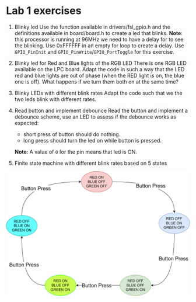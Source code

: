 # Lab 1 exercises

1. Blinky led
Use the function available in drivers/fsl_gpio.h and the definitions available in board/board.h to create a led that blinks.
**Note**: this processor is running at 96MHz we need to have a delay for to see the blinking. Use 0xFFFFFF in an empty for loop to create a delay.
Use `GPIO_PinInit` and `GPIO_PinWrite`/`GPIO_PortToggle` for this exercise.

2. Blinky led for Red and Blue lights of the RGB LED
There is one RGB LED available on the LPC board. Adapt the code in such a way that the LED red and blue lights are out of phase (when the RED light is on, the blue one is off). What happens if we turn them both on at the same time?

3. Blinky LEDs with different blink rates
Adapt the code such that we the two leds blink with different rates.

4. Read button and implement debounce
Read the button and implement a debounce scheme, use an LED to assess if the debounce works as expected:

    * short press of button should do nothing.
    * long press should turn the led on while button is pressed.

    **Note**: A value of `0` for the pin means that led is ON.

5. Finite state machine with different blink rates based on 5 states

<img src="pics/lab1_ex5_states.png" alt="Lab1_FSM"/>